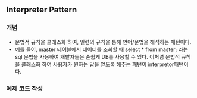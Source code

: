 ## Interpreter Pattern

### 개념

* 문법적 규칙을 클래스화 하여, 일련의 규칙을 통해 언어/문법을 해석하는 패턴이다. 
* 예를 들어, master 테이블에서 데이터를 조회할 때 select * from master; 라는 sql 문법을 사용하여 개발자들은 손쉽게 DB를 사용할 수 있다. 이처럼 문법적 규칙을 클래스화 하여 사용자가 원하는 답을 얻도록 해주는 패턴이 interpretor패턴이다. 

### 예제 코드 작성
